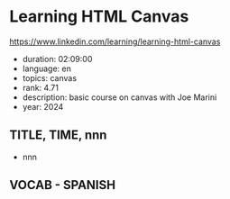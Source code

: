 # Learning HTML Canvas

https://www.linkedin.com/learning/learning-html-canvas

- duration: 02:09:00
- language: en
- topics: canvas
- rank: 4.71
- description: basic course on canvas with Joe Marini
- year: 2024

## TITLE, TIME, nnn

- nnn

## VOCAB - SPANISH

```
```
